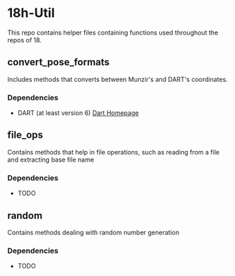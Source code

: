 # 18h-Util
This repo contains helper files containing functions used throughout the repos of 18.

## convert\_pose\_formats
Includes methods that converts between Munzir's and DART's coordinates.

### Dependencies
- DART (at least version 6) [Dart Homepage](https://dartsim.github.io)

## file\_ops
Contains methods that help in file operations, such as reading from a file and
extracting base file name

### Dependencies
- TODO

## random
Contains methods dealing with random number generation

### Dependencies
- TODO
